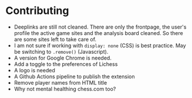 # Contributing

* Deeplinks are still not cleaned. There are only the frontpage, the user's profile the active game sites and the analysis board cleaned. So there are some sites left to take care of.
* I am not sure if working with `display: none` (CSS) is best practice. May be switching to `.remove()` (Javascript).
* A version for Google Chrome is needed.
* Add a toggle to the preferences of Lichess
* A logo is needed
* A Github Actions pipeline to publish the extension
* Remove player names from HTML title
* Why not mental healthing chess.com too?
